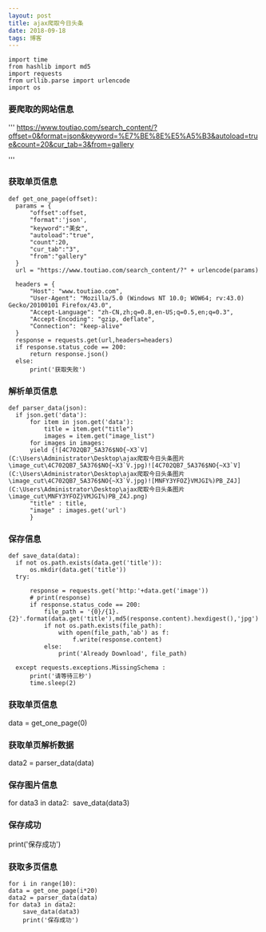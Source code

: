 ```yaml
---
layout: post
title: ajax爬取今日头条
date: 2018-09-18
tags: 博客
---
```

```
import time
from hashlib import md5
import requests
from urllib.parse import urlencode
import os
```





### 要爬取的网站信息


'''
https://www.toutiao.com/search_content/?offset=0&format=json&keyword=%E7%BE%8E%E5%A5%B3&autoload=true&count=20&cur_tab=3&from=gallery

'''

### 获取单页信息


	def get_one_page(offset):
	  params = {
	      "offset":offset,
	      "format":'json',
	      "keyword":"美女",
	      "autoload":"true",
	      "count":20,
	      "cur_tab":"3",
	      "from":"gallery"
	  }
	  url = "https://www.toutiao.com/search_content/?" + urlencode(params)
	
	  headers = {
	      "Host": "www.toutiao.com",
	      "User-Agent": "Mozilla/5.0 (Windows NT 10.0; WOW64; rv:43.0) Gecko/20100101 Firefox/43.0",
	      "Accept-Language": "zh-CN,zh;q=0.8,en-US;q=0.5,en;q=0.3",
	      "Accept-Encoding": "gzip, deflate",
	      "Connection": "keep-alive"
	  }
	  response = requests.get(url,headers=headers)
	  if response.status_code == 200:
	      return response.json()
	  else:
	      print('获取失败')

### 解析单页信息
	def parser_data(json):
	  if json.get('data'):
	      for item in json.get('data'):
	          title = item.get("title")
	          images = item.get("image_list")
	      for images in images:
	      yield {![4C702QB7_5A376$NO{~X3`V](C:\Users\Administrator\Desktop\ajax爬取今日头条图片\image_cut\4C702QB7_5A376$NO{~X3`V.jpg)![4C702QB7_5A376$NO{~X3`V](C:\Users\Administrator\Desktop\ajax爬取今日头条图片\image_cut\4C702QB7_5A376$NO{~X3`V.jpg)![MNFY3YFOZ}VMJGI%)PB_Z4J](C:\Users\Administrator\Desktop\ajax爬取今日头条图片\image_cut\MNFY3YFOZ}VMJGI%)PB_Z4J.png)
	      "title" : title,
	      "image" : images.get('url')
	      }

### 保存信息

	def save_data(data):
	  if not os.path.exists(data.get('title')):
	      os.mkdir(data.get('title'))
	  try:
	
	      response = requests.get('http:'+data.get('image')) 
	      # print(response)        
	      if response.status_code == 200:
	          file_path = '{0}/{1}.{2}'.format(data.get('title'),md5(response.content).hexdigest(),'jpg')
	          if not os.path.exists(file_path):
	              with open(file_path,'ab') as f:
	                  f.write(response.content)
	          else:
	              print('Already Download', file_path)
	
	  except requests.exceptions.MissingSchema :
	      print('请等待三秒')
	      time.sleep(2)


### 获取单页信息
data = get_one_page(0)
### 获取单页解析数据
data2 = parser_data(data)
### 保存图片信息
for data3 in data2:
​    save_data(data3)
### 保存成功
print('保存成功')

### 获取多页信息

	for i in range(10):
	data = get_one_page(i*20)
	data2 = parser_data(data)
	for data3 in data2:
	    save_data(data3)
	    print('保存成功')



